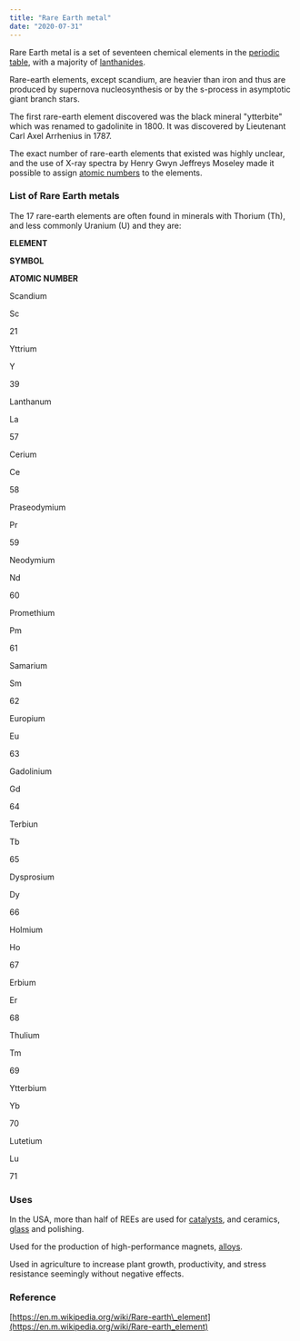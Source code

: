 ```yaml
---
title: "Rare Earth metal"
date: "2020-07-31"
---
```


Rare Earth metal is a set of seventeen chemical elements in the [periodic table](https://chemistdictionary.com/periodic-table/), with a majority of [lanthanides](https://chemistdictionary.com/lanthanide/).

Rare-earth elements, except scandium, are heavier than iron and thus are produced by supernova nucleosynthesis or by the s-process in asymptotic giant branch stars. 

The first rare-earth element discovered was the black mineral "ytterbite" which was renamed to gadolinite in 1800. It was discovered by Lieutenant Carl Axel Arrhenius in 1787.

The exact number of rare-earth elements that existed was highly unclear, and the use of X-ray spectra by Henry Gwyn Jeffreys Moseley made it possible to assign [atomic numbers](https://chemistdictionary.com/atomic-number/) to the elements.

### List of Rare Earth metals

The 17 rare-earth elements are often found in minerals with Thorium (Th), and less commonly Uranium (U) and they are:

**ELEMENT**

**SYMBOL**

**ATOMIC NUMBER**

Scandium

Sc

21

Yttrium

Y

39

Lanthanum

La

57

Cerium

Ce

58

Praseodymium

Pr

59

Neodymium

Nd

60

Promethium

Pm

61

Samarium

Sm

62

Europium

Eu

63

Gadolinium

Gd

64

Terbiun

Tb

65

Dysprosium

Dy

66

Holmium

Ho

67

Erbium

Er

68

Thulium

Tm

69

Ytterbium

Yb

70

Lutetium

Lu

71

### Uses

In the USA, more than half of REEs are used for [catalysts](https://chemistdictionary.com/catalyst/), and ceramics, [glass](https://chemistdictionary.com/glass/) and polishing.

Used for the production of high-performance magnets, [alloys](https://chemistdictionary.com/alloy/).

Used in agriculture to increase plant growth, productivity, and stress resistance seemingly without negative effects.

### Reference

[https://en.m.wikipedia.org/wiki/Rare-earth\_element](https://en.m.wikipedia.org/wiki/Rare-earth_element)
